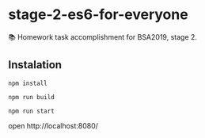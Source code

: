 # stage-2-es6-for-everyone
📚 Homework task accomplishment for BSA2019, stage 2.

## Instalation

`npm install`

`npm run build`

`npm run start`

open http://localhost:8080/
